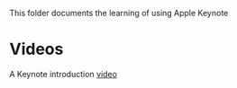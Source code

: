 This folder documents the learning of using Apple Keynote

# Videos

A Keynote introduction [video](https://www.youtube.com/watch?v=tphW6ajNjCI)
